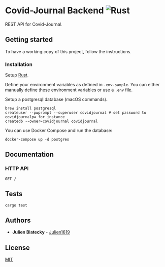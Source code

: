 # Covid-Journal Backend ![Rust](https://github.com/CovidJournal/backend/workflows/Rust/badge.svg)

REST API for Covid-Journal.

## Getting started

To have a working copy of this project, follow the instructions.

### Installation

Setup [Rust](https://www.rust-lang.org).

Define your environment variables as defined in `.env.sample`. You can either manually define these environment variables or use a `.env` file.

Setup a postgresql database (macOS commands).

```
brew install postgresql
createuser --pwprompt --superuser covidjournal # set password to covidjournalpw for instance
createdb --owner=covidjournal covidjournal
```

You can use Docker Compose and run the database:

```
docker-compose up -d postgres
```

## Documentation

### HTTP API

```
GET /
```

## Tests

```
cargo test
```

## Authors

-   **Julien Blatecky** - [Julien1619](https://twitter.com/Julien1619)

## License

[MIT](LICENSE.md)
